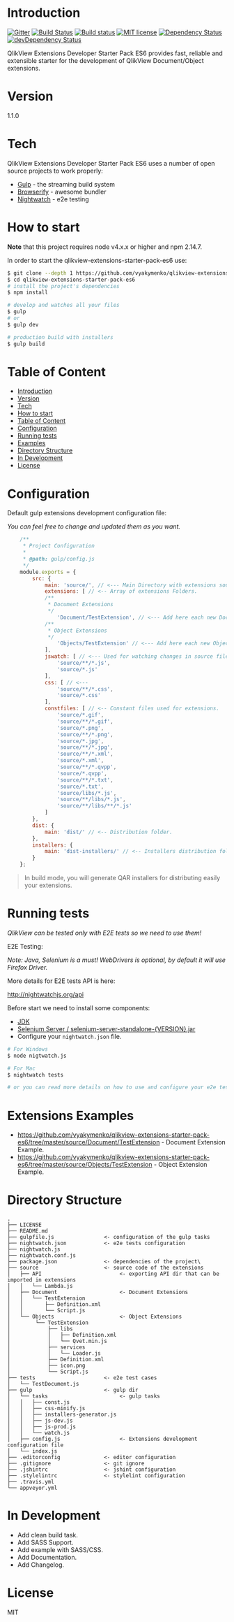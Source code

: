 # Introduction

[![Gitter](https://badges.gitter.im/vyakymenko/qlikview-extensions-starter-pack-es6.svg)](https://gitter.im/vyakymenko/qlikview-extensions-starter-pack-es6?utm_source=badge&utm_medium=badge&utm_campaign=pr-badge)
[![Build Status](https://travis-ci.org/vyakymenko/qlikview-extensions-developer-starter-pack-es6.svg?branch=master)](https://travis-ci.org/vyakymenko/qlikview-extensions-starter-pack-es6)
[![Build status](https://ci.appveyor.com/api/projects/status/574hck58qxf5ftmw?svg=true)](https://ci.appveyor.com/project/vyakymenko/qlikview-extensions-starter-pack-es6)
[![MIT license](http://img.shields.io/badge/license-MIT-brightgreen.svg)](http://opensource.org/licenses/MIT)
[![Dependency Status](https://david-dm.org/vyakymenko/qlikview-extensions-starter-pack-es6.svg)](https://david-dm.org/vyakymenko/qlikview-extensions-starter-pack-es6)
[![devDependency Status](https://david-dm.org/vyakymenko/qlikview-extensions-starter-pack-es6/dev-status.svg)](https://david-dm.org/vyakymenko/qlikview-extensions-starter-pack-es6#info=devDependencies)

QlikView Extensions Developer Starter Pack ES6 provides fast, reliable and extensible starter for the development of QlikView Document/Object extensions.

# Version
1.1.0

# Tech

QlikView Extensions Developer Starter Pack ES6 uses a number of open source projects to work properly:

* [Gulp] - the streaming build system
* [Browserify] - awesome bundler
* [Nightwatch] - e2e testing

# How to start

**Note** that this project requires node v4.x.x or higher and npm 2.14.7.

In order to start the qlikview-extensions-starter-pack-es6 use:

```bash
$ git clone --depth 1 https://github.com/vyakymenko/qlikview-extensions-starter-pack-es6.git
$ cd qlikview-extensions-starter-pack-es6
# install the project's dependencies
$ npm install

# develop and watches all your files
$ gulp
# or
$ gulp dev

# production build with installers
$ gulp build
```

# Table of Content

- [Introduction](#introduction)
- [Version](#version)
- [Tech](#tech)
- [How to start](#how-to-start)
- [Table of Content](#table-of-content)
- [Configuration](#configuration)
- [Running tests](#running-tests)
- [Examples](#examples)
- [Directory Structure](#directory-structure)
- [In Development](#in-development)
- [License](#license)

# Configuration

Default gulp extensions development configuration file:

_You can feel free to change and updated them as you want._

```javascript
	/**
     * Project Configuration
     *
     * @path: gulp/config.js
     */
    module.exports = {
    	src: {
    		main: 'source/', // <--- Main Directory with extensions source files.
    		extensions: [ // <-- Array of extensions Folders.
    		/**
    		 * Document Extensions
    		 */
    			'Document/TestExtension', // <--- Add here each new Document Extension Folder.
    		/**
    		 * Object Extensions
    		 */
    			'Objects/TestExtension' // <--- Add here each new Object Extension Folder.
     		],
    		jswatch: [ // <--- Used for watching changes in source files.
    			'source/**/*.js',
    			'source/*.js'
    		],
    		css: [ // <--- 
    			'source/**/*.css',
    			'source/*.css'
    		],
    		constfiles: [ // <-- Constant files used for extensions.
    			'source/*.gif',
    			'source/**/*.gif',
    			'source/*.png',
    			'source/**/*.png',
    			'source/*.jpg',
    			'source/**/*.jpg',
    			'source/**/*.xml',
    			'source/*.xml',
    			'source/**/*.qvpp',
    			'source/*.qvpp',
    			'source/**/*.txt',
    			'source/*.txt',
    			'source/libs/*.js',
    			'source/**/libs/*.js',
    			'source/**/libs/**/*.js'
    		]
    	},
    	dist: {
    		main: 'dist/' // <-- Distribution folder.
    	},
    	installers: {
    		main: 'dist-installers/' // <-- Installers distribution folder.
    	}
    };
```



> In build mode, you will generate QAR installers for distributing easily your extensions.

# Running tests

_QlikView can be tested only with E2E tests so we need to use them!_

E2E Testing:

_Note: Java, Selenium is a must! WebDrivers is optional, by default it will use Firefox Driver._

More details for E2E tests API is here:

http://nightwatchjs.org/api

Before start we need to install some components:

 - [JDK](http://www.oracle.com/technetwork/java/javase/downloads/index.html)
 - [Selenium Server / selenium-server-standalone-{VERSION}.jar ](http://selenium-release.storage.googleapis.com/index.html)
 - Configure your `nightwatch.json` file.

```sh
# For Windows
$ node nigtwatch.js

# For Mac
$ nightwatch tests

# or you can read more details on how to use and configure your e2e tests here: http://nightwatchjs.org/guide
```

# Extensions Examples

- https://github.com/vyakymenko/qlikview-extensions-starter-pack-es6/tree/master/source/Document/TestExtension - Document Extension Example.
- https://github.com/vyakymenko/qlikview-extensions-starter-pack-es6/tree/master/source/Objects/TestExtension - Object Extension Example.

# Directory Structure

```
.
├── LICENSE
├── README.md
├── gulpfile.js                <- configuration of the gulp tasks
├── nightwatch.json            <- e2e tests configuration
├── nightwatch.js
├── nightwatch.conf.js
├── package.json               <- dependencies of the project\
├── source                     <- source code of the extensions
│   ├── API                         <- exporting API dir that can be imported in extensions
│   │   └── Lambda.js
│   ├── Document                    <- Document Extensions
│   │   └── TestExtension
│   │       ├── Definition.xml
│   │       └── Script.js
│   └── Objects                     <- Object Extensions
│        └── TestExtension
│            ├── libs
│            │   ├── Definition.xml
│            │   └── Qvet.min.js
│            ├── services
│            │   └── Loader.js
│            ├── Definition.xml
│            ├── icon.png
│            └── Script.js
├── tests                      <- e2e test cases
│   └── TestDocument.js
├── gulp                       <- gulp dir 
│   └── tasks                       <- gulp tasks
│   │   ├── const.js
│   │   ├── css-minify.js
│   │   ├── installers-generator.js
│   │   ├── js-dev.js
│   │   ├── js-prod.js
│   │   └── watch.js
│   ├── config.js                   <- Extensions development configuration file
│   └── index.js
├── .editorconfig              <- editor configuration
├── .gitignore                 <- git ignore
├── .jshintrc                  <- jshint configuration
├── .stylelintrc               <- stylelint configuration
├── .travis.yml
└── appveyor.yml
```

# In Development
 - Add clean build task.
 - Add SASS Support.
 - Add example with SASS/CSS.
 - Add Documentation.
 - Add Changelog.
 
# License

MIT

   [Gulp]: <http://gulpjs.com>
   [Browserify]: <http://browserify.org/>
   [Nightwatch]: <http://nightwatchjs.org>

